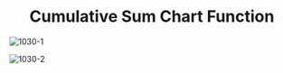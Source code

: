 <h1 align="center"> Cumulative Sum Chart Function </h1>

![1030-1](https://github.com/user-attachments/assets/ce69170f-37ef-4a82-9293-b1952546ca4a)

![1030-2](https://github.com/user-attachments/assets/468baf49-3ff7-4ad5-852e-6b00853e9afc)

